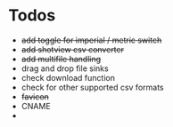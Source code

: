 # Todos

- ~~add toggle for imperial / metric switch~~
- ~~add shotview csv converter~~
- ~~add multifile handling~~
- drag and drop file sinks
- check download function
- check for other supported csv formats
- ~~favicon~~
- CNAME
- 